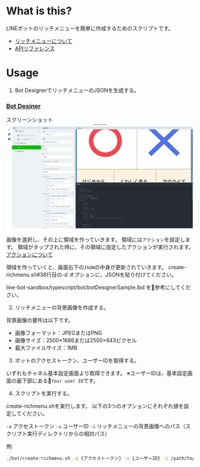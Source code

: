 # What is this?

LINEボットのリッチメニューを簡単に作成するためのスクリプトです。
- [リッチメニューについて](http://manual-at.line.me/archives/1067959676.html)
- [APIリファレンス](https://developers.line.biz/ja/reference/messaging-api/#anchor-cc196575bc7029df5565b1edc177c02d0f39606a)

# Usage 

1. Bot DesignerでリッチメニューのJSONを生成する。

### [Bot Desiner](https://developers.line.biz/ja/services/bot-designer/)

スクリーンショット
![bot-desiner](../image/create-richmenu/bot-designer.jpg)

画像を選択し、その上に領域を作っていきます。
領域には`アクション`を設定します。
領域がタップされた時に、その領域に設定したアクションが実行されます。
[アクションについて](https://developers.line.biz/ja/reference/messaging-api/#anchor-9f998a990ea665f62325797de3a58e17d0ea79c8)

領域を作っていくと、画面右下の`JSON`の中身が更新されていきます。
create-richmenu.sh#38行目の-d オプションに、JSONを貼り付けてください。

line-bot-sandbox/typescript/bot/botDesignerSample.lbd を参考にしてください。

2. リッチメニューの背景画像を作成する。

背景画像の要件は以下です。

- 画像フォーマット：JPEGまたはPNG
- 画像サイズ：2500×1686または2500×843ピクセル
- 最大ファイルサイズ：1MB

3. ボットのアクセストークン、ユーザーIDを取得する。

いずれもチャネル基本設定画面より取得できます。
※ユーザーIDは、基本設定画面の最下部にある`Your user ID`です。

4. スクリプトを実行する。

create-richmenu.shを実行します。
以下の3つのオプションにそれぞれ値を設定してください。

`-a` アクセストークン
`-u` ユーザーID
`-i` リッチメニューの背景画像へのパス（スクリプト実行ディレクトリからの相対パス）

例:

```sh
./bot/create-richmenu.sh -a {アクセストークン} -u {ユーザーID} -i /path/to/image.jpg
```
